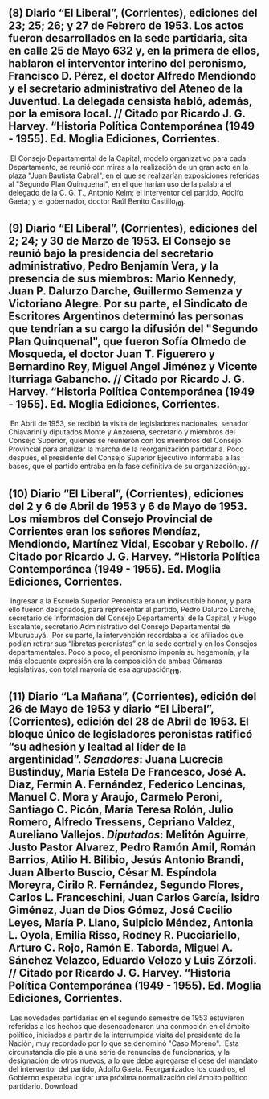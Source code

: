 ## **(8)** Diario “El Liberal”, (Corrientes), ediciones del 23; 25; 26; y 27 de Febrero de 1953. Los actos fueron desarrollados en la sede partidaria, sita en calle 25 de Mayo 632 y, en la primera de ellos, hablaron el interventor interino del peronismo, Francisco D. Pérez, el doctor Alfredo Mendiondo y el secretario administrativo del Ateneo de la Juventud. La delegada censista habló, además, por la emisora local. // Citado por Ricardo J. G. Harvey. “Historia Política Contemporánea (1949 - 1955). Ed. Moglia Ediciones, Corrientes.
​
El Consejo Departamental de la Capital, modelo organizativo para cada Departamento, se reunió con miras a la realización de un gran acto en la plaza "Juan Bautista Cabral", en el que se realizarían exposiciones referidas al "Segundo Plan Quinquenal", en el que harían uso de la palabra el delegado de la C. G. T., Antonio Kelm; el interventor del partido, Adolfo Gaeta; y el gobernador, doctor Raúl Benito Castillo<sub><strong>(9)</strong></sub>.
​
## **(9)** Diario “El Liberal”, (Corrientes), ediciones del 2; 24; y 30 de Marzo de 1953. El Consejo se reunió bajo la presidencia del secretario administrativo, Pedro Benjamín Vera, y la presencia de sus miembros: Mario Kennedy, Juan P. Dalurzo Darche, Guillermo Semenza y Victoriano Alegre. Por su parte, el Sindicato de Escritores Argentinos determinó las personas que tendrían a su cargo la difusión del "Segundo Plan Quinquenal", que fueron Sofía Olmedo de Mosqueda, el doctor Juan T. Figuerero y Bernardino Rey, Miguel Angel Jiménez y Vicente Iturriaga Gabancho. // Citado por Ricardo J. G. Harvey. “Historia Política Contemporánea (1949 - 1955). Ed. Moglia Ediciones, Corrientes.
​
En Abril de 1953, se recibió la visita de legisladores nacionales, senador Chiavarini y diputados Monte y Anzorena, secretario y miembros del Consejo Superior, quienes se reunieron con los miembros del Consejo Provincial para analizar la marcha de la reorganización partidaria.
​
Poco después, el presidente del Consejo Superior Ejecutivo informaba a las bases, que el partido entraba en la fase definitiva de su organización<sub><strong>(10)</strong></sub>.
​
## **(10)** Diario “El Liberal”, (Corrientes), ediciones del 2 y 6 de Abril de 1953 y 6 de Mayo de 1953. Los miembros del Consejo Provincial de Corrientes eran los señores Mendíaz, Mendiondo, Martínez Vidal, Escobar y Rebollo. // Citado por Ricardo J. G. Harvey. “Historia Política Contemporánea (1949 - 1955). Ed. Moglia Ediciones, Corrientes.
​
Ingresar a la Escuela Superior Peronista era un indiscutible honor, y para ello fueron designados, para representar al partido, Pedro Dalurzo Darche, secretario de Información del Consejo Departamental de la Capital, y Hugo Escalante, secretario Administrativo del Consejo Departamental de Mburucuyá.
​
Por su parte, la intervención recordaba a los afiliados que podían retirar sus “libretas peronistas” en la sede central y en los Consejos departamentales. Poco a poco, el peronismo imponía su hegemonía, y la más elocuente expresión era la composición de ambas Cámaras legislativas, con total mayoría de esa agrupación<sub><strong>(11)</strong></sub>.
​
## **(11)** Diario “La Mañana”, (Corrientes), edición del 26 de Mayo de 1953 y diario “El Liberal”, (Corrientes), edición del 28 de Abril de 1953. El bloque único de legisladores peronistas ratificó “su adhesión y lealtad al líder de la argentinidad”. _Senadores_: Juana Lucrecia Bustinduy, María Estela De Francesco, José A. Díaz, Fermín A. Fernández, Federico Lencinas, Manuel C. Mora y Araujo, Carmelo Peroni, Santiago C. Picón, María Teresa Rolón, Julio Romero, Alfredo Tressens, Cepriano Valdez, Aureliano Vallejos. _Diputados_: Melitón Aguirre, Justo Pastor Alvarez, Pedro Ramón Amil, Román Barrios, Atilio H. Bilibio, Jesús Antonio Brandi, Juan Alberto Buscio, César M. Espíndola Moreyra, Cirilo R. Fernández, Segundo Flores, Carlos L. Franceschini, Juan Carlos García, Isidro Giménez, Juan de Dios Gómez, José Cecilio Leyes, María P. Llano, Sulpicio Méndez, Antonia L. Oyola, Emilia Risso, Rodney R. Pucciariello, Arturo C. Rojo, Ramón E. Taborda, Miguel A. Sánchez Velazco, Eduardo Velozo y Luis Zórzoli. // Citado por Ricardo J. G. Harvey. “Historia Política Contemporánea (1949 - 1955). Ed. Moglia Ediciones, Corrientes.
​
Las novedades partidarias en el segundo semestre de 1953 estuvieron referidas a los hechos que desencadenaron una conmoción en el ámbito político, iniciados a partir de la interrumpida visita del presidente de la Nación, muy recordado por lo que se denominó "Caso Moreno".
​
Esta circunstancia dio pie a una serie de renuncias de funcionarios, y la designación de otros nuevos, a lo que debe agregarse el cese del mandato del interventor del partido, Adolfo Gaeta. Reorganizados los cuadros, el Gobierno esperaba lograr una próxima normalización del ámbito político partidario.
Download